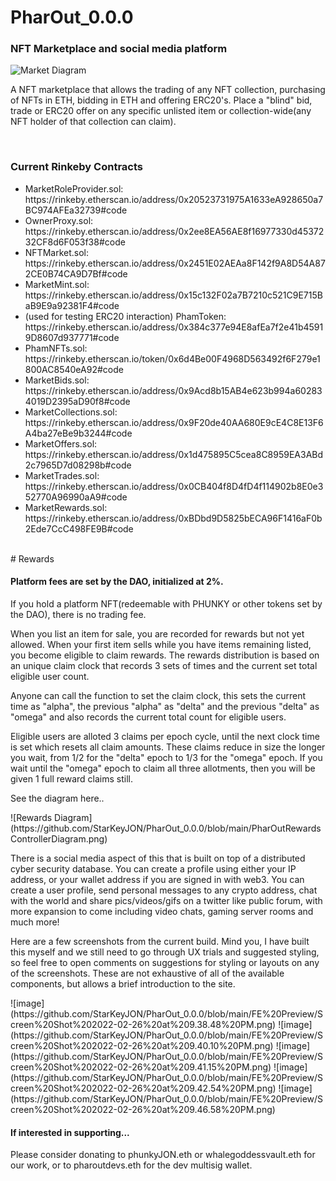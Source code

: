 # PharOut_0.0.0
<h3>
NFT Marketplace and social media platform
  </h3>

![Market Diagram](https://github.com/StarKeyJON/PharOut_0.0.0/blob/main/pharoutmarketdiagram.png)
<p>
A NFT marketplace that allows the trading of any NFT collection, purchasing of NFTs in ETH, bidding in ETH and offering ERC20's.
Place a "blind" bid, trade or ERC20 offer on any specific unlisted item or collection-wide(any NFT holder of that collection can claim).
  </p>
  <br/>
<h3>
  Current Rinkeby Contracts
  </h3>
<ul>
 <li> MarketRoleProvider.sol: https://rinkeby.etherscan.io/address/0x20523731975A1633eA928650a7BC974AFEa32739#code </li>
  <li> OwnerProxy.sol: https://rinkeby.etherscan.io/address/0x2ee8EA56AE8f16977330d4537232CF8d6F053f38#code </li>
  <li> NFTMarket.sol: https://rinkeby.etherscan.io/address/0x2451E02AEAa8F142f9A8D54A872CE0B74CA9D7Bf#code </li>
  <li> MarketMint.sol: https://rinkeby.etherscan.io/address/0x15c132F02a7B7210c521C9E715BaB9E9a92381F4#code </li>
  <li> (used for testing ERC20 interaction) PhamToken:  https://rinkeby.etherscan.io/address/0x384c377e94E8afEa7f2e41b45919D8607d937771#code </li>
  <li> PhamNFTs.sol: https://rinkeby.etherscan.io/token/0x6d4Be00F4968D563492f6F279e1800AC8540eA92#code </li>
  <li> MarketBids.sol: https://rinkeby.etherscan.io/address/0x9Acd8b15AB4e623b994a602834019D2395aD90f8#code </li>
  <li> MarketCollections.sol: https://rinkeby.etherscan.io/address/0x9F20de40AA680E9cE4C8E13F6A4ba27eBe9b3244#code </li>
  <li> MarketOffers.sol: https://rinkeby.etherscan.io/address/0x1d475895C5cea8C8959EA3ABd2c7965D7d08298b#code </li>
  <li> MarketTrades.sol: https://rinkeby.etherscan.io/address/0x0CB404f8D4fD4f114902b8E0e352770A96990aA9#code </li>
  <li> MarketRewards.sol: https://rinkeby.etherscan.io/address/0xBDbd9D5825bECA96F1416aF0b2Ede7CcC498FE9B#code </li>
  </ul>
</br>
# Rewards
<h4>
Platform fees are set by the DAO, initialized at 2%.
  </h4>
If you hold a platform NFT(redeemable with PHUNKY or other tokens set by the DAO), there is no trading fee.
<p>
When you list an item for sale, you are recorded for rewards but not yet allowed. When your first item sells while you have items remaining listed, you become eligible to claim rewards. The rewards distribution is based on an unique claim clock that records 3 sets of times and the current set total eligible user count.  </p>
<p>
Anyone can call the function to set the claim clock, this sets the current time as "alpha", the previous "alpha" as "delta" and the previous "delta" as "omega" and also records the current total count for eligible users.
  </p>
 <p>
 Eligible users are alloted 3 claims per epoch cycle, until the next clock time is set which resets all claim amounts.
  These claims reduce in size the longer you wait, from 1/2 for the "delta" epoch to 1/3 for the "omega" epoch. If you wait until the "omega" epoch to claim all three allotments, then you will be given 1 full reward claims still.
  </p>
  <p>See the diagram here..</p>
 ![Rewards Diagram](https://github.com/StarKeyJON/PharOut_0.0.0/blob/main/PharOutRewardsControllerDiagram.png)
 
 </br>
 
 <p>
  There is a social media aspect of this that is built on top of a distributed cyber security database. You can create a profile using either your IP address, or your wallet address if you are signed in with web3. You can create a user profile, send personal messages to any crypto address, chat with the world and share pics/videos/gifs on a twitter like public forum, with more expansion to come including video chats, gaming server rooms and much more!
  </p>
<p>
  Here are a few screenshots from the current build. Mind you, I have built this myself and we still need to go through UX trials and suggested styling, so feel free to open comments on suggestions for styling or layouts on any of the screenshots. These are not exhaustive of all of the available components, but allows a brief introduction to the site.
  </p>
![image](https://github.com/StarKeyJON/PharOut_0.0.0/blob/main/FE%20Preview/Screen%20Shot%202022-02-26%20at%209.38.48%20PM.png)
![image](https://github.com/StarKeyJON/PharOut_0.0.0/blob/main/FE%20Preview/Screen%20Shot%202022-02-26%20at%209.40.10%20PM.png)
![image](https://github.com/StarKeyJON/PharOut_0.0.0/blob/main/FE%20Preview/Screen%20Shot%202022-02-26%20at%209.41.15%20PM.png)
![image](https://github.com/StarKeyJON/PharOut_0.0.0/blob/main/FE%20Preview/Screen%20Shot%202022-02-26%20at%209.42.54%20PM.png)
![image](https://github.com/StarKeyJON/PharOut_0.0.0/blob/main/FE%20Preview/Screen%20Shot%202022-02-26%20at%209.46.58%20PM.png)
  <h4>If interested in supporting...</h4>
  <p>Please consider donating to phunkyJON.eth or whalegoddessvault.eth for our work, or to pharoutdevs.eth for the dev multisig wallet.</p>
